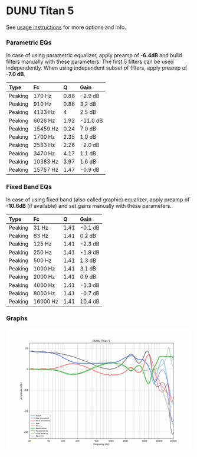 # DUNU Titan 5
See [usage instructions](https://github.com/jaakkopasanen/AutoEq#usage) for more options and info.

### Parametric EQs
In case of using parametric equalizer, apply preamp of **-6.4dB** and build filters manually
with these parameters. The first 5 filters can be used independently.
When using independent subset of filters, apply preamp of **-7.0 dB**.

| Type    | Fc       |    Q | Gain     |
|:--------|:---------|:-----|:---------|
| Peaking | 170 Hz   | 0.88 | -2.9 dB  |
| Peaking | 910 Hz   | 0.86 | 3.2 dB   |
| Peaking | 4133 Hz  | 4    | 2.5 dB   |
| Peaking | 6026 Hz  | 1.92 | -11.0 dB |
| Peaking | 15459 Hz | 0.24 | 7.0 dB   |
| Peaking | 1700 Hz  | 2.35 | 1.0 dB   |
| Peaking | 2583 Hz  | 2.26 | -2.0 dB  |
| Peaking | 3470 Hz  | 4.17 | 1.1 dB   |
| Peaking | 10383 Hz | 3.97 | 1.6 dB   |
| Peaking | 15757 Hz | 1.47 | -0.9 dB  |

### Fixed Band EQs
In case of using fixed band (also called graphic) equalizer, apply preamp of **-10.6dB**
(if available) and set gains manually with these parameters.

| Type    | Fc       |    Q | Gain    |
|:--------|:---------|:-----|:--------|
| Peaking | 31 Hz    | 1.41 | -0.1 dB |
| Peaking | 63 Hz    | 1.41 | 0.2 dB  |
| Peaking | 125 Hz   | 1.41 | -2.3 dB |
| Peaking | 250 Hz   | 1.41 | -1.9 dB |
| Peaking | 500 Hz   | 1.41 | 1.3 dB  |
| Peaking | 1000 Hz  | 1.41 | 3.1 dB  |
| Peaking | 2000 Hz  | 1.41 | 0.9 dB  |
| Peaking | 4000 Hz  | 1.41 | -1.3 dB |
| Peaking | 8000 Hz  | 1.41 | -0.7 dB |
| Peaking | 16000 Hz | 1.41 | 10.4 dB |

### Graphs
![](./DUNU%20Titan%205.png)